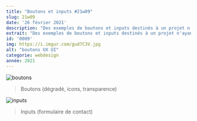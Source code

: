 ```yaml
---
title: "Boutons et inputs #21w09"
slug: 21w09
date: '26 février 2021'
description: "Des exemples de boutons et inputs destinés à un projet n'ayant jamais abouti. Vous pouvez vous en inspirer sans soucis 😊."
extrait: "Des exemples de boutons et inputs destinés à un projet n'ayant jamais abouti."
id: '0009'
img: https://i.imgur.com/gud7C3V.jpg
alt: "boutons UX UI"
categorie: webdesign
année: 2021
---
```


![boutons](https://i.imgur.com/cBnpodU.png)
>Boutons (dégradé, icons, transparence)

<div class="sep-50"></div>

![inputs](https://i.imgur.com/UiLwgdF.png)
>Inputs (formulaire de contact)